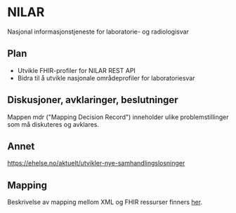 # NILAR
Nasjonal informasjonstjeneste for laboratorie- og radiologisvar

## Plan

* Utvikle FHIR-profiler for NILAR REST API
* Bidra til å utvikle nasjonale områdeprofiler for laboratoriesvar

## Diskusjoner, avklaringer, beslutninger
Mappen mdr ("Mapping Decision Record") inneholder ulike problemstillinger som må diskuteres og avklares.

## Annet

https://ehelse.no/aktuelt/utvikler-nye-samhandlingslosninger

## Mapping
Beskrivelse av mapping mellom XML og FHIR ressurser finners [her]( mapping.md "her"). 
